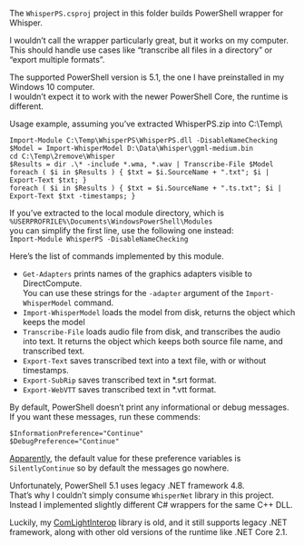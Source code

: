﻿The `WhisperPS.csproj` project in this folder builds PowerShell wrapper for Whisper.

I wouldn’t call the wrapper particularly great, but it works on my computer.<br/>
This should handle use cases like “transcribe all files in a directory” or “export multiple formats”.

The supported PowerShell version is 5.1, the one I have preinstalled in my Windows 10 computer.<br/>
I wouldn’t expect it to work with the newer PowerShell Core, the runtime is different.

Usage example, assuming you’ve extracted WhisperPS.zip into C:\Temp\

```
Import-Module C:\Temp\WhisperPS\WhisperPS.dll -DisableNameChecking
$Model = Import-WhisperModel D:\Data\Whisper\ggml-medium.bin
cd C:\Temp\2remove\Whisper
$Results = dir .\* -include *.wma, *.wav | Transcribe-File $Model
foreach ( $i in $Results ) { $txt = $i.SourceName + ".txt"; $i | Export-Text $txt; }
foreach ( $i in $Results ) { $txt = $i.SourceName + ".ts.txt"; $i | Export-Text $txt -timestamps; }
```

If you’ve extracted to the local module directory, which is<br/>
`%USERPROFRILE%\Documents\WindowsPowerShell\Modules`<br/>
you can simplify the first line, use the following one instead:<br/>
`Import-Module WhisperPS -DisableNameChecking`

Here’s the list of commands implemented by this module.

* `Get-Adapters` prints names of the graphics adapters visible to DirectCompute.<br/>
You can use these strings for the `-adapter` argument of the `Import-WhisperModel` command.
* `Import-WhisperModel` loads the model from disk, returns the object which keeps the model
* `Transcribe-File` loads audio file from disk, and transcribes the audio into text.
It returns the object which keeps both source file name, and transcribed text.
* `Export-Text` saves transcribed text into a text file, with or without timestamps.
* `Export-SubRip` saves transcribed text in *.srt format.
* `Export-WebVTT` saves transcribed text in *.vtt format.

By default, PowerShell doesn’t print any informational or debug messages.
If you want these messages, run these commends:

```
$InformationPreference="Continue"
$DebugPreference="Continue"
```

[Apparently](https://learn.microsoft.com/en-us/powershell/module/microsoft.powershell.core/about/about_preference_variables?view=powershell-5.1),
the default value for these preference variables is `SilentlyContinue` so by default the messages go nowhere.

Unfortunately, PowerShell 5.1 uses legacy .NET framework 4.8.<br />
That’s why I couldn’t simply consume `WhisperNet` library in this project.<br />
Instead I implemented slightly different C# wrappers for the same C++ DLL.

Luckily, my [ComLightInterop](https://www.nuget.org/packages/ComLightInterop/) library is old,
and it still supports legacy .NET framework, along with other old versions of the runtime like .NET Core 2.1.